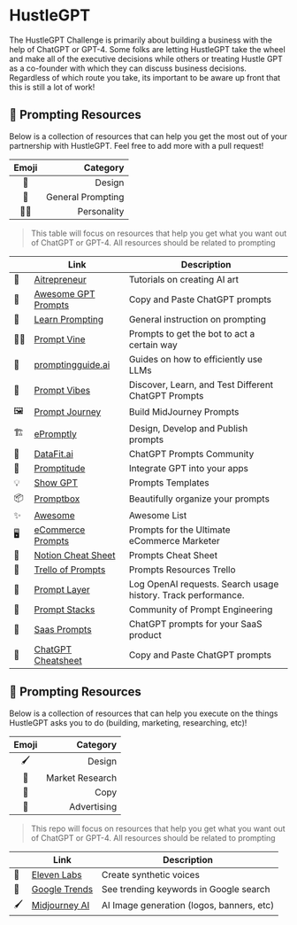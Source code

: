 # HustleGPT

The HustleGPT Challenge is primarily about building a business with the help of ChatGPT or GPT-4. Some folks are letting HustleGPT take the wheel and make all of the executive decisions while others or treating Hustle GPT as a co-founder with which they can discuss business decisions. Regardless of which route you take, its important to be aware up front that this is still a lot of work! 

## 💬 Prompting Resources

Below is a collection of resources that can help you get the most out of your partnership with HustleGPT. Feel free to add more with a pull request!

| Emoji | Category |
| :---: | ------: |
|  🎨  |   Design |
|  💬  |  General Prompting |
|  🧑‍💼  |  Personality |

> This table will focus on resources that help you get what you want out of ChatGPT or GPT-4. All resources should be related to prompting

|  | Link | Description |  
| -- | ---| ------ | 
|  🎨  | [Aitrepreneur](https://www.youtube.com/@Aitrepreneur) | Tutorials on creating AI art |
  📖  | [Awesome GPT Prompts](https://www.awesomegptprompts.com/) | Copy and Paste ChatGPT prompts |
|  💬  | [Learn Prompting](https://learnprompting.org/) | General instruction on prompting |
|  🧑‍💼  | [Prompt Vine](https://www.promptvine.com/) | Prompts to get the bot to act a certain way |
|  💬  | [promptingguide.ai](https://www.promptingguide.ai/) | Guides on how to efficiently use LLMs |
|  🔮  | [Prompt Vibes](https://www.promptvibes.com/) | Discover, Learn, and Test Different ChatGPT Prompts |
|  🖼  | [Prompt Journey](https://promptjourney.app/) | Build MidJourney Prompts |
|  🏗  | [ePromptly](https://epromptly.com/) | Design, Develop and Publish prompts |
|  👥  | [DataFit.ai](https://datafit.ai/) | ChatGPT Prompts Community |
|  📲  | [Promptitude](https://promptitude.io/) | Integrate GPT into your apps |
|  💡  | [Show GPT](https://showgpt.co/) | Prompts Templates |
|  📦  | [Promptbox](https://www.promptbox.ai/) | Beautifully organize your prompts |
|  ✨  | [Awesome](https://github.com/f/awesome-chatgpt-prompts) | Awesome List |
|  🖥  | [eCommerce Prompts](https://www.ecommerceprompts.com/) | Prompts for the Ultimate eCommerce Marketer |
|  🔌  | [Notion Cheat Sheet](https://fluttering-zinc-bb1.notion.site/ChatGPT-Prompts-1565ae5022da4eb4adbd15ecec86eff3) | Prompts Cheat Sheet |
|  🧱  | [Trello of Prompts](https://trello.com/b/4BPkSY1w/100-ai-prompts-resources-prompt-lovers) | Prompts Resources Trello |
|  💾  | [Prompt Layer](https://promptlayer.com/) | Log OpenAI requests. Search usage history. Track performance. |
|  🧰  | [Prompt Stacks](https://www.promptstacks.com/) | Community of Prompt Engineering |
|  📖  | [Saas Prompts](https://saasprompts.com/) | ChatGPT prompts for your SaaS product |
|  📖  | [ChatGPT Cheatsheet](https://quickref.me/chatgpt) | Copy and Paste ChatGPT prompts |





## 🧰 Prompting Resources

Below is a collection of resources that can help you execute on the things HustleGPT asks you to do (building, marketing, researching, etc)!

| Emoji | Category |
| :---: | ------: |
|  🖌️  |   Design |
|  🔬  |  Market Research |
|  📝  |  Copy |
|  📢  |  Advertising |

> This repo will focus on resources that help you get what you want out of ChatGPT or GPT-4. All resources should be related to prompting

|  | Link | Description |
| -- | ---| ------ | 
|  📢  | [Eleven Labs](https://beta.elevenlabs.io/sign-up) | Create synthetic voices |
|  🔬  | [Google Trends](https://trends.google.com/home) | See trending keywords in Google search |
|  🖌️  | [Midjourney AI](https://www.midjourney.com/home/) | AI Image generation (logos, banners, etc) |
